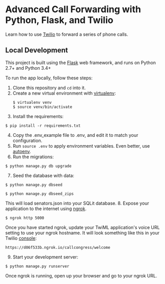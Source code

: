 # Advanced Call Forwarding with Python, Flask, and Twilio

Learn how to use [Twilio](https://www.twilio.com) to forward a series of phone calls.

## Local Development
This project is built using the [Flask](http://flask.pocoo.org/) web framework, and runs on Python 2.7+ and Python 3.4+

To run the app locally, follow these steps:
1. Clone this repository and `cd` into it.
2. Create a new virtual environment with [virtualenv](https://virtualenv.pypa.io/en/latest/):
    ```
    $ virtualenv venv
    $ source venv/bin/activate
    ```
3. Install the requirements:
```
$ pip install -r requirements.txt
```
4. Copy the .env_example file to .env, and edit it to match your configuration.
5. Run `source .env` to apply environment variables. Even better, use [autoenv](https://github.com/kennethreitz/autoenv).
6. Run the migrations:
```
$ python manage.py db upgrade
```
7. Seed the database with data:
```
$ python manage.py dbseed
```
```
$ python manage.py dbseed_zips
```
This will load senators.json into your SQLit database.
8. Expose your application to the internet using [ngrok](https://www.twilio.com/blog/2015/09/6-awesome-reasons-to-use-ngrok-when-testing-webhooks.html).
```
$ ngrok http 5000
```
Once you have started ngrok, update your TwiML application's voice URL setting to use your ngrok hostname. It will look something like this in your Twilio [console](https://www.twilio.com/console/phone-numbers/):
```
https://d06f533b.ngrok.io/callcongress/welcome
```
9. Start your development server:
```
$ python manage.py runserver
```
Once ngrok is running, open up your browser and go to your ngrok URL.



